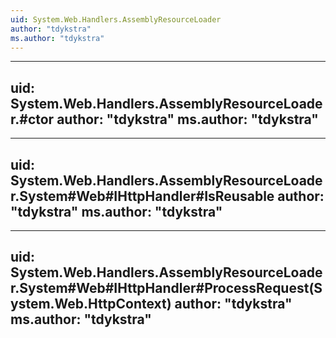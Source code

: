 ```yaml
---
uid: System.Web.Handlers.AssemblyResourceLoader
author: "tdykstra"
ms.author: "tdykstra"
---
```


---
uid: System.Web.Handlers.AssemblyResourceLoader.#ctor
author: "tdykstra"
ms.author: "tdykstra"
---

---
uid: System.Web.Handlers.AssemblyResourceLoader.System#Web#IHttpHandler#IsReusable
author: "tdykstra"
ms.author: "tdykstra"
---

---
uid: System.Web.Handlers.AssemblyResourceLoader.System#Web#IHttpHandler#ProcessRequest(System.Web.HttpContext)
author: "tdykstra"
ms.author: "tdykstra"
---
